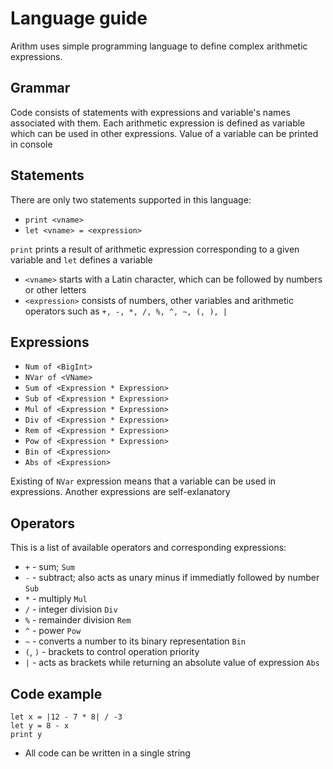 # Language guide

Arithm uses simple programming language to define complex arithmetic expressions.

## Grammar

Code consists of statements with expressions and variable's names associated with them.
Each arithmetic expression is defined as variable which can be used in other expressions. Value of a variable can be printed in console

## Statements

There are only two statements supported in this language: 

*	`print <vname>`
*	`let <vname> = <expression>`

`print` prints a result of arithmetic expression corresponding to a given variable and `let` defines a variable

* `<vname>` starts with a Latin character, which can be followed by numbers or other letters
* `<expression>` consists of numbers, other variables and arithmetic operators such as `+, -, *, /, %, ^, ~, (, ), |`

## Expressions 

*	`Num of <BigInt>`
*	`NVar of <VName>`
*	`Sum of <Expression * Expression>`
*	`Sub of <Expression * Expression>`
*	`Mul of <Expression * Expression>`
*	`Div of <Expression * Expression>`
*	`Rem of <Expression * Expression>`
*	`Pow of <Expression * Expression>`
*	`Bin of <Expression>`
*	`Abs of <Expression>`

Existing of `NVar` expression means that a variable can be used in expressions. Another expressions are self-exlanatory

## Operators

This is a list of available operators and corresponding expressions:

* `+` - sum; `Sum`
* `-` - subtract; also acts as unary minus if immediatly followed by number `Sub`
* `*` - multiply `Mul`
* `/` - integer division `Div`
* `%` - remainder division `Rem`
* `^` - power `Pow`
* `~` - converts a number to its binary representation `Bin`
* `(`, `)` - brackets to control operation priority
* `|` - acts as brackets while returning an absolute value of expression `Abs`

## Code example

	let x = |12 - 7 * 8| / -3
	let y = 8 - x
	print y

* All code can be written in a single string

